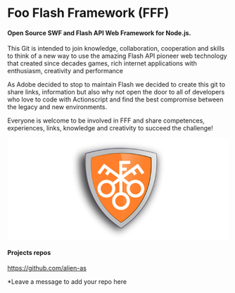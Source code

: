 # Foo Flash Framework (FFF)
#### Open Source SWF and Flash API Web Framework for Node.js.

This Git is intended to join knowledge, collaboration,
cooperation and skills to think of a new way to use 
the amazing Flash API pioneer web technology that created since
decades games, rich internet applications with enthusiasm, creativity and performance

As Adobe decided to stop to maintain Flash we decided to create
this git to share links, information but also why not
open the door to all of developers who love to code with Actionscript
and find the best compromise between the legacy and new environments.

Everyone is welcome to be involved in FFF and share competences,
experiences, links, knowledge and creativity to succeed the challenge!

<img align="center" src="FFF.png" alt="FFFLogo">

#### Projects repos

https://github.com/alien-as

*Leave a message to add your repo here

